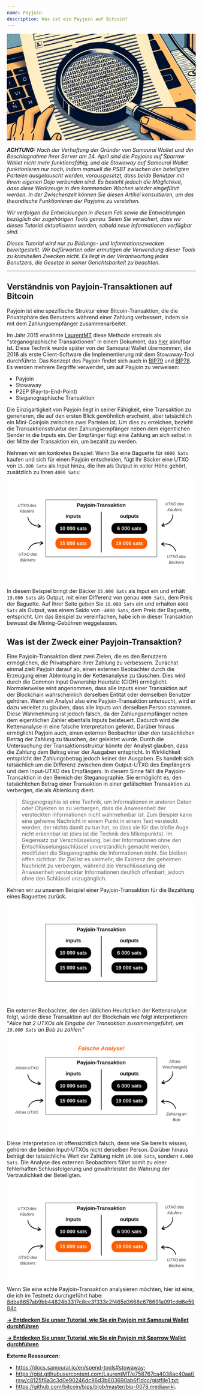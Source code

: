 ```yaml
---
name: Payjoin
description: Was ist ein Payjoin auf Bitcoin?
---
```

![Payjoin-Vorschaubild - Steganographie](assets/cover.webp)

***ACHTUNG:** Nach der Verhaftung der Gründer von Samourai Wallet und der Beschlagnahme ihrer Server am 24. April sind die Payjoins auf Sparrow Wallet nicht mehr funktionsfähig, und die Stowaway auf Samourai Wallet funktionieren nur noch, indem manuell die PSBT zwischen den beteiligten Parteien ausgetauscht werden, vorausgesetzt, dass beide Benutzer mit ihrem eigenen Dojo verbunden sind. Es besteht jedoch die Möglichkeit, dass diese Werkzeuge in den kommenden Wochen wieder eingeführt werden. In der Zwischenzeit können Sie diesen Artikel konsultieren, um das theoretische Funktionieren der Payjoins zu verstehen.*

_Wir verfolgen die Entwicklungen in diesem Fall sowie die Entwicklungen bezüglich der zugehörigen Tools genau. Seien Sie versichert, dass wir dieses Tutorial aktualisieren werden, sobald neue Informationen verfügbar sind._

_Dieses Tutorial wird nur zu Bildungs- und Informationszwecken bereitgestellt. Wir befürworten oder ermutigen die Verwendung dieser Tools zu kriminellen Zwecken nicht. Es liegt in der Verantwortung jedes Benutzers, die Gesetze in seiner Gerichtsbarkeit zu beachten._

---
## Verständnis von Payjoin-Transaktionen auf Bitcoin

Payjoin ist eine spezifische Struktur einer Bitcoin-Transaktion, die die Privatsphäre des Benutzers während einer Zahlung verbessert, indem sie mit dem Zahlungsempfänger zusammenarbeitet.

Im Jahr 2015 erwähnte [LaurentMT](https://twitter.com/LaurentMT) diese Methode erstmals als "steganographische Transaktionen" in einem Dokument, das [hier](https://gist.githubusercontent.com/LaurentMT/e758767ca4038ac40aaf/raw/c8125f6a3c3d0e90246dc96d3b603690ab6f1dcc/gistfile1.txt) abrufbar ist. Diese Technik wurde später von der Samourai Wallet übernommen, die 2018 als erste Client-Software die Implementierung mit dem Stowaway-Tool durchführte. Das Konzept des Payjoin findet sich auch in [BIP79](https://github.com/bitcoin/bips/blob/master/bip-0079.mediawiki) und [BIP78](https://github.com/bitcoin/bips/blob/master/bip-0078.mediawiki). Es werden mehrere Begriffe verwendet, um auf Payjoin zu verweisen:
- Payjoin
- Stowaway
- P2EP (Pay-to-End-Point)
- Steganographische Transaktion

Die Einzigartigkeit von Payjoin liegt in seiner Fähigkeit, eine Transaktion zu generieren, die auf den ersten Blick gewöhnlich erscheint, aber tatsächlich ein Mini-Coinjoin zwischen zwei Parteien ist. Um dies zu erreichen, bezieht die Transaktionsstruktur den Zahlungsempfänger neben dem eigentlichen Sender in die Inputs ein. Der Empfänger fügt eine Zahlung an sich selbst in der Mitte der Transaktion ein, um bezahlt zu werden.

Nehmen wir ein konkretes Beispiel: Wenn Sie eine Baguette für `4000 Sats` kaufen und sich für einen Payjoin entscheiden, fügt Ihr Bäcker eine UTXO von `15.000 Sats` als Input hinzu, die ihm als Output in voller Höhe gehört, zusätzlich zu Ihren `4000 Sats`:
![Diagramm einer Payjoin-Transaktion](assets/de/1.webp)

In diesem Beispiel bringt der Bäcker `15.000 Sats` als Input ein und erhält `19.000 Sats` als Output, mit einer Differenz von genau `4000 Sats`, dem Preis der Baguette. Auf Ihrer Seite geben Sie `10.000 Sats` ein und erhalten `6000 Sats` als Output, was einem Saldo von `-4000 Sats`, dem Preis der Baguette, entspricht. Um das Beispiel zu vereinfachen, habe ich in dieser Transaktion bewusst die Mining-Gebühren weggelassen.

## Was ist der Zweck einer Payjoin-Transaktion?

Eine Payjoin-Transaktion dient zwei Zielen, die es den Benutzern ermöglichen, die Privatsphäre ihrer Zahlung zu verbessern.
Zunächst einmal zielt Payjoin darauf ab, einen externen Beobachter durch die Erzeugung einer Ablenkung in der Kettenanalyse zu täuschen. Dies wird durch die Common Input Ownership Heuristic (CIOH) ermöglicht. Normalerweise wird angenommen, dass alle Inputs einer Transaktion auf der Blockchain wahrscheinlich derselben Entität oder demselben Benutzer gehören. Wenn ein Analyst also eine Payjoin-Transaktion untersucht, wird er dazu verleitet zu glauben, dass alle Inputs von derselben Person stammen. Diese Wahrnehmung ist jedoch falsch, da der Zahlungsempfänger neben dem eigentlichen Zahler ebenfalls Inputs beisteuert. Dadurch wird die Kettenanalyse in eine falsche Interpretation gelenkt.
Darüber hinaus ermöglicht Payjoin auch, einen externen Beobachter über den tatsächlichen Betrag der Zahlung zu täuschen, der geleistet wurde. Durch die Untersuchung der Transaktionsstruktur könnte der Analyst glauben, dass die Zahlung dem Betrag einer der Ausgaben entspricht. In Wirklichkeit entspricht der Zahlungsbetrag jedoch keiner der Ausgaben. Es handelt sich tatsächlich um die Differenz zwischen dem Output-UTXO des Empfängers und dem Input-UTXO des Empfängers. In diesem Sinne fällt die Payjoin-Transaktion in den Bereich der Steganographie. Sie ermöglicht es, den tatsächlichen Betrag einer Transaktion in einer gefälschten Transaktion zu verbergen, die als Ablenkung dient.

> Steganographie ist eine Technik, um Informationen in anderen Daten oder Objekten so zu verbergen, dass die Anwesenheit der versteckten Informationen nicht wahrnehmbar ist. Zum Beispiel kann eine geheime Nachricht in einem Punkt in einem Text versteckt werden, der nichts damit zu tun hat, so dass sie für das bloße Auge nicht erkennbar ist (dies ist die Technik des Mikropunkts). Im Gegensatz zur Verschlüsselung, bei der Informationen ohne den Entschlüsselungsschlüssel unverständlich gemacht werden, modifiziert die Steganographie die Informationen nicht. Sie bleiben offen sichtbar. Ihr Ziel ist es vielmehr, die Existenz der geheimen Nachricht zu verbergen, während die Verschlüsselung die Anwesenheit versteckter Informationen deutlich offenbart, jedoch ohne den Schlüssel unzugänglich.

Kehren wir zu unserem Beispiel einer Payjoin-Transaktion für die Bezahlung eines Baguettes zurück.
![Payjoin-Transaktionsschema von außen](assets/de/2.webp)
Ein externer Beobachter, der den üblichen Heuristiken der Kettenanalyse folgt, würde diese Transaktion auf der Blockchain wie folgt interpretieren: "*Alice hat 2 UTXOs als Eingabe der Transaktion zusammengeführt, um `19.000 Sats` an Bob zu zahlen*."
![Falsche Interpretation der Payjoin-Transaktion von außen](assets/de/3.webp)
Diese Interpretation ist offensichtlich falsch, denn wie Sie bereits wissen, gehören die beiden Input-UTXOs nicht derselben Person. Darüber hinaus beträgt der tatsächliche Wert der Zahlung nicht `19.000 Sats`, sondern `4.000 Sats`. Die Analyse des externen Beobachters führt somit zu einer fehlerhaften Schlussfolgerung und gewährleistet die Wahrung der Vertraulichkeit der Beteiligten.![Payjoin-Transaktionsdiagramm](assets/de/1.webp)
Wenn Sie eine echte Payjoin-Transaktion analysieren möchten, hier ist eine, die ich im Testnetz durchgeführt habe: [8dba6657ab9bb44824b3317c8cc3f333c2f465d3668c678691a091cdd6e5984c](https://mempool.space/fr/testnet/tx/8dba6657ab9bb44824b3317c8cc3f333c2f465d3668c678691a091cdd6e5984c)

[**-> Entdecken Sie unser Tutorial, wie Sie ein Payjoin mit Samourai Wallet durchführen**](https://planb.network/tutorials/privacy/payjoin-samourai-wallet)  

[**-> Entdecken Sie unser Tutorial, wie Sie ein Payjoin mit Sparrow Wallet durchführen**](https://planb.network/tutorials/privacy/payjoin-sparrow-wallet)


**Externe Ressourcen:**
- https://docs.samourai.io/en/spend-tools#stowaway;
- https://gist.githubusercontent.com/LaurentMT/e758767ca4038ac40aaf/raw/c8125f6a3c3d0e90246dc96d3b603690ab6f1dcc/gistfile1.txt;
- https://github.com/bitcoin/bips/blob/master/bip-0078.mediawiki.
